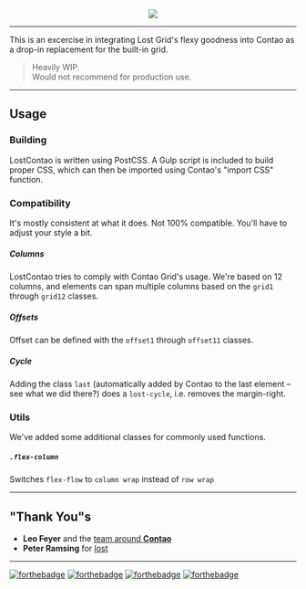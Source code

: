 <p style="text-align: center">
	<img src="http://crshd.github.io/lost-contao/images/lost-contao.png">
</p>

---

This is an excercise in integrating Lost Grid's flexy goodness into Contao as a drop-in replacement for the built-in grid.

> Heavily WIP.<br>
> Would not recommend for production use.<br>

---

## Usage

### Building

LostContao is written using PostCSS. A Gulp script is included to build proper CSS, which can then be imported using Contao's "import CSS" function.

### Compatibility

It's mostly consistent at what it does. Not 100% compatible. You'll have to adjust your style a bit.

##### Columns
LostContao tries to comply with Contao Grid's usage. We're based on 12 columns, and elements can span multiple columns based on the `grid1` through `grid12` classes.

##### Offsets
Offset can be defined with the `offset1` through `offset11` classes.

##### Cycle
Adding the class `last` (automatically added by Contao to the last element &ndash; see what we did there?) does a `lost-cycle`, i.e. removes the margin-right.

### Utils

We've added some additional classes for commonly used functions.

##### `.flex-column`
Switches `flex-flow` to `column wrap` instead of `row wrap`

---

## "Thank You"s

- **Leo Feyer** and the [team around **Contao**](https://contao.org/de/ueber-contao.html)
- **Peter Ramsing** for [lost](https://github.com/peterramsing/lost)

---

[![forthebadge](http://forthebadge.com/images/badges/built-with-love.svg)](http://forthebadge.com)
[![forthebadge](http://forthebadge.com/images/badges/pretty-risque.svg)](http://forthebadge.com)
[![forthebadge](http://forthebadge.com/images/badges/fuck-it-ship-it.svg)](http://forthebadge.com)
[![forthebadge](http://forthebadge.com/images/badges/uses-badges.svg)](http://forthebadge.com)
